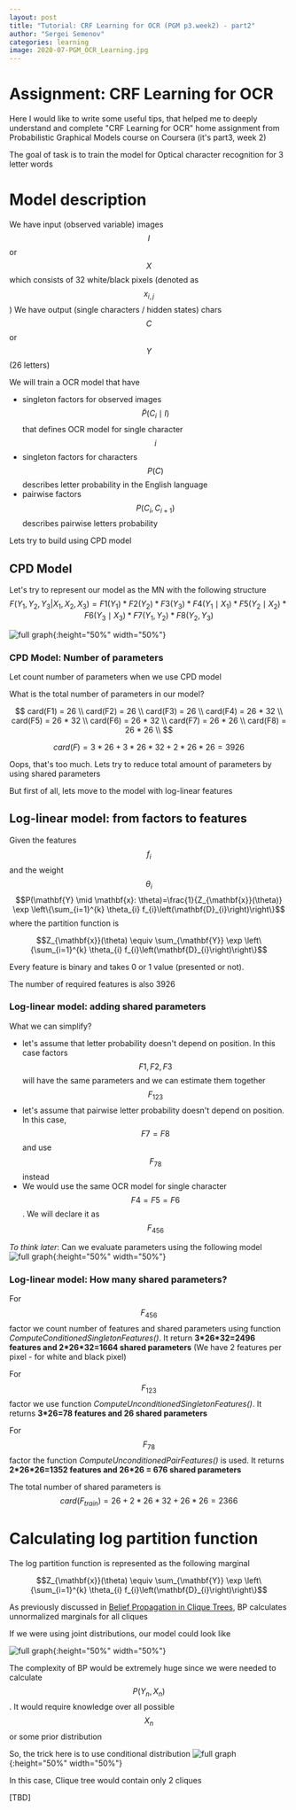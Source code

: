 ```yaml
---
layout: post
title: "Tutorial: CRF Learning for OCR (PGM p3.week2) - part2"
author: "Sergei Semenov"
categories: learning
image: 2020-07-PGM_OCR_Learning.jpg
---
```

# Assignment: CRF Learning for OCR
Here I would like to write some useful tips, that helped me to deeply understand and complete "CRF Learning for OCR" home assignment from Probabilistic Graphical Models course on Coursera (it's part3, week 2)

The goal of task is to train the model for Optical character recognition for 3 letter words

# Model description

We have input (observed variable) images $$I$$ or $$X$$ which consists of 32 white/black pixels (denoted as $$x_{i,j}$$)
We have output (single characters / hidden states) chars $$C$$ or $$Y$$ (26 letters)

We will train a OCR model that have
* singleton factors for observed images $$\widetilde{P}(C_{i} \mid I)$$ that defines OCR model for single character $$i$$
* singleton factors for characters $$P(C)$$ describes letter probability in the English language
* pairwise factors $$P(C_{i}, C_{i+1})$$ describes pairwise letters probability 

Lets try to build using CPD model
##  CPD Model
Let's try to represent our model as the MN with the following structure
$$
F(Y_1, Y_2, Y_3 | X_1, X_2, X_3) = F1(Y_1) * F2(Y_2) * F3(Y_3) * F4(Y_1 \mid X_1) * F5(Y_2 \mid X_2) * F6(Y_3 \mid X_3) * F7 (Y_1, Y_2)* F8 (Y_2, Y_3)
$$

![full graph](https://simonrus.github.io/about/assets/img/2020-07_PGM_p2_week2_drawing1.inkscape.svg "Graph"){:height="50%" width="50%"}

### CPD Model: Number of parameters 
Let count number of parameters when we use CPD model

What is the total number of parameters in our model?

$$
card(F1) = 26 \\
card(F2) = 26 \\
card(F3) = 26 \\
card(F4) = 26 * 32 \\
card(F5) = 26 * 32 \\
card(F6) = 26 * 32 \\
card(F7) = 26 * 26 \\
card(F8) = 26 * 26 \\
$$

$$card(F) = 3 * 26 + 3 * 26 * 32 + 2 * 26 * 26 = 3926$$

Oops, that's too much. Lets try to reduce total amount of parameters by using shared parameters

But first of all, lets move to the model with log-linear features

## Log-linear model: from factors to features
Given the features $$f_{i}$$ and the weight $$\theta_{i}$$
$$P(\mathbf{Y} \mid \mathbf{x}: \theta)=\frac{1}{Z_{\mathbf{x}}(\theta)} \exp \left\{\sum_{i=1}^{k} \theta_{i} f_{i}\left(\mathbf{D}_{i}\right)\right\}$$
where the partition function is 

$$Z_{\mathbf{x}}(\theta) \equiv \sum_{\mathbf{Y}} \exp \left\{\sum_{i=1}^{k} \theta_{i} f_{i}\left(\mathbf{D}_{i}\right)\right\}$$

Every feature is binary and takes 0 or 1 value (presented or not).

The number of required features is also 3926

### Log-linear model: adding shared parameters

What we can simplify? 
* let's assume that letter probability doesn't depend on position. In this case factors $$F1,F2,F3$$ will have the same parameters and we can estimate them together $$F_{123}$$
* let's assume that pairwise letter probability doesn't depend on position. In this case, $$F7 = F8$$ and use $$F_{78}$$ instead
* We would use the same OCR model for single character $$F4 = F5 = F6$$. We will declare it as $$F_{456}$$ 

*To think later*: Can we evaluate parameters using the following model 
![full graph](https://simonrus.github.io/about/assets/img/2020-07_PGM_p2_week2_drawing2.inkscape.svg "Graph"){:height="50%" width="50%"}

### Log-linear model: How many shared parameters?
For $$F_{456}$$ factor we count number of features and shared parameters using function *ComputeConditionedSingletonFeatures()*. 
It return __3\*26\*32=2496 features and 2\*26\*32=1664 shared parameters__ (We have 2 features per pixel - for white and black pixel)

For $$F_{123}$$ factor we use function *ComputeUnconditionedSingletonFeatures()*. It returns __3\*26=78 features and 26 shared parameters__

For $$F_{78}$$ factor the function *ComputeUnconditionedPairFeatures()* is used. It returns __2\*26\*26=1352 features and 26\*26 = 676 shared parameters__

The total number of shared parameters is $$card(F_{train}) = 26 + 2 * 26 * 32 + 26 * 26 = 2366$$

# Calculating log partition function

The log partition function is represented as the following marginal

$$Z_{\mathbf{x}}(\theta) \equiv \sum_{\mathbf{Y}} \exp \left\{\sum_{i=1}^{k} \theta_{i} f_{i}\left(\mathbf{D}_{i}\right)\right\}$$

As previously discussed in [Belief Propagation in Clique Trees](https://simonrus.github.io/about/learning/PGM-p2-w2-BP-In-CliqueTrees.html), BP calculates unnormalized marginals for all cliques

If we were using joint distributions, our model could look like

![full graph](https://simonrus.github.io/about/assets/img/2020-07_PGM_p2_week2_drawing3.inkscape.svg "Graph"){:height="50%" width="50%"}

The complexity of BP would be extremely huge since we were needed to calculate $$P(Y_n, X_n)$$. It would require knowledge over
all possible $$X_n$$ or some prior distribution


So, the trick here is to use conditional distribution
![full graph](https://simonrus.github.io/about/assets/img/2020-07_PGM_p2_week2_drawing4.inkscape.svg "Graph"){:height="50%" width="50%"}

In this case, Clique tree would contain only 2 cliques

[TBD]









